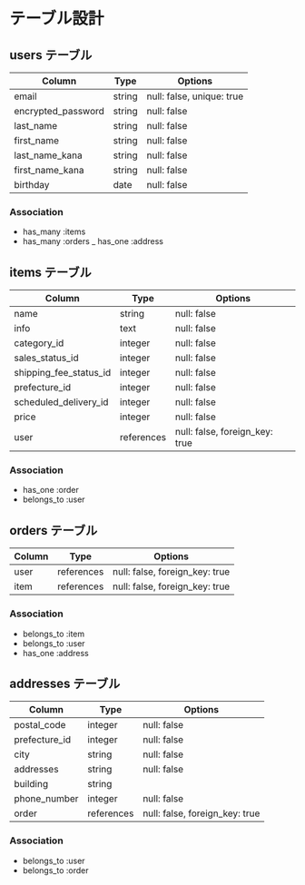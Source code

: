 # テーブル設計

## users テーブル

| Column             | Type    | Options     |
| ------------------ | ------- | ----------- |
| email              | string  | null: false, unique: true |
| encrypted_password | string  | null: false |
| last_name          | string  | null: false |
| first_name         | string  | null: false |
| last_name_kana     | string  | null: false |
| first_name_kana    | string  | null: false |
| birthday           | date    | null: false |

### Association

- has_many :items
- has_many :orders
_ has_one :address


## items テーブル

| Column                 | Type        | Options     |
| ---------------------- | ----------- | ----------- |
| name                   | string      | null: false |
| info                   | text        | null: false |
| category_id            | integer     | null: false |
| sales_status_id        | integer     | null: false |
| shipping_fee_status_id | integer     | null: false |
| prefecture_id          | integer     | null: false |
| scheduled_delivery_id  | integer     | null: false |
| price                  | integer     | null: false |
| user | references | null: false, foreign_key: true |

### Association

- has_one :order
- belongs_to :user


## orders テーブル

| Column       | Type       | Options                   |
| ------------ | ---------- | ------------------------- |
| user    | references | null: false, foreign_key: true |
| item    | references | null: false, foreign_key: true |

### Association

- belongs_to :item
- belongs_to :user
- has_one :address


## addresses テーブル

| Column        | Type       | Options                   |
| ------------- | ---------- | ------------------------- |
| postal_code   | integer    | null: false               |
| prefecture_id | integer    | null: false               |
| city          | string     | null: false               |
| addresses     | string     | null: false               |
| building      | string     |                           |
| phone_number  | integer    | null: false               |
| order    | references | null: false, foreign_key: true |

### Association

- belongs_to :user
- belongs_to :order
